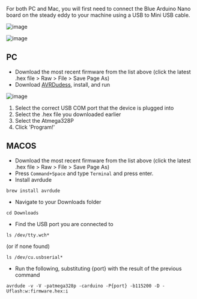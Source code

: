 For both PC and Mac, you will first need to connect the Blue Arduino Nano board on the steady eddy to your machine using a USB to Mini USB cable.

![image](https://user-images.githubusercontent.com/3416626/152965003-2f0deaf7-17a4-44ff-8d35-319711aeaac9.png)

![image](https://user-images.githubusercontent.com/3416626/152965080-9db6f37e-4e00-4f84-a4f4-3fe298a80c72.png)


## PC

* Download the most recent firmware from the list above (click the latest .hex file > Raw > File > Save Page As)
* Download <a href='https://blog.zakkemble.net/download/AVRDUDESS-2.13-setup.exe'>AVRDudess</a>, install, and run

![image](https://user-images.githubusercontent.com/3416626/152965770-be110290-8501-4cf1-9f3d-a3a4907ce92a.png)

1. Select the correct USB COM port that the device is plugged into
2. Select the .hex file you downloaded earlier
3. Select the Atmega328P
4. Click 'Program!'


## MACOS

* Download the most recent firmware from the list above (click the latest .hex file > Raw > File > Save Page As)
* Press `Command+Space` and type `Terminal` and press enter.
* Install avrdude
```
brew install avrdude
```
* Navigate to your Downloads folder
```
cd Downloads
```
* Find the USB port you are connected to
```
ls /dev/tty.wch*
```
(or if none found)
```
ls /dev/cu.usbserial*
```
* Run the following, substituting {port} with the result of the previous command
```
avrdude -v -V -patmega328p -carduino -P{port} -b115200 -D -Uflash:w:firmware.hex:i
```
